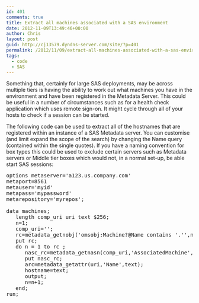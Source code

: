 ```yaml
---
id: 401
comments: true
title: Extract all machines associated with a SAS environment
date: 2012-11-09T13:49:46+00:00
author: Chris
layout: post
guid: http://cj13579.dyndns-server.com/site/?p=401
permalink: /2012/11/09/extract-all-machines-associated-with-a-sas-environment/
tags:
  - code
  - SAS
---
```

Something that, certainly for large SAS deployments, may be across multiple tiers is having the ability to work out what machines you have in the environment and have been registered in the Metadata Server. This could be useful in a number of circumstances such as for a health check application which uses remote sign-on. It might cycle through all of your hosts to check if a session can be started.
  
<!--more-->


  
The following code can be used to extract all of the hostnames that are registered within an instance of a SAS Metadata server. You can customise (and limit expand the scope of the search) by changing the Name query (contained within the single quotes). If you have a naming convention for box types this could be used to exclude certain servers such as Metadata servers or Middle tier boxes which would not, in a normal set-up, be able start SAS sessions:

<pre>options metaserver='a123.us.company.com'
metaport=8561
metauser='myid'
metapass='mypassword'
metarepository='myrepos';

data machines;
   length comp_uri uri text $256;
   n=1;
   comp_uri='';
   rc=metadata_getnobj('omsobj:Machine?@Name contains '.'',n,comp_uri);
   put rc;
   do n = 1 to rc ;
      nasc_rc=metadata_getnasn(comp_uri,'AssociatedMachine',0,uri);
      put nasc_rc;
      arc=metadata_getattr(uri,'Name',text);
      hostname=text;
      output;
      n=n+1;
   end;
run;</pre>
